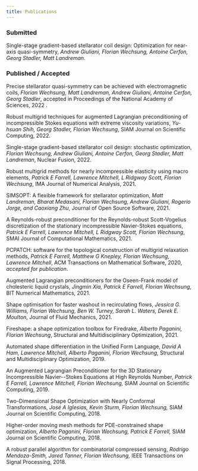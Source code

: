 ```yaml
---
title: Publications
---
```


### Submitted

<!--Novel approaches for increasing manufacturing tolerances in Stellarator coil design, _Florian Wechsung, Andrew Giuliani, Matt Landreman, Antoine Cerfon, Georg Stadler_.-->

<!--Direct computation of magnetic surfaces in Boozer coordinates and coil optimization for quasi-symmetry, _Andrew Giuliani, Florian Wechsung, Matt Landreman, Georg Stadler, Antoine Cerfon_.-->

Single-stage gradient-based stellarator coil design: Optimization for near-axis quasi-symmetry, _Andrew Giuliani, Florian Wechsung, Antoine Cerfon, Georg Stadler, Matt Landreman_.


### Published / Accepted

Precise stellarator quasi-symmetry can be achieved with electromagnetic coils, _Florian Wechsung, Matt Landreman, Andrew Giuliani, Antoine Cerfon, Georg Stadler_, accepted in Proceedings of the National Academy of Sciences, 2022 .

Robust multigrid techniques for augmented Lagrangian preconditioning of incompressible Stokes equations with extreme viscosity variations, _Yu-hsuan Shih, Georg Stadler, Florian Wechsung_, SIAM  Journal on Scientific Computing, 2022.

Single-stage gradient-based stellarator coil design: stochastic optimization, _Florian Wechsung, Andrew Giuliani, Antoine Cerfon, Georg Stadler, Matt Landreman_, Nuclear Fusion, 2022.

Robust multigrid methods for nearly incompressible elasticity using macro elements, _Patrick E Farrell, Lawrence Mitchell, L Ridgway Scott, Florian Wechsung_, IMA Journal of Numerical Analysis, 2021.

SIMSOPT: A flexible framework for stellarator optimization, _Matt Landreman, Bharat Medasani, Florian Wechsung, Andrew Giuliani, Rogerio Jorge, and Caoxiang Zhu_, Journal of Open Source Software, 2021.

A Reynolds-robust preconditioner for the Reynolds-robust Scott-Vogelius discretization of the stationary incompressible Navier-Stokes equations, _Patrick E Farrell, Lawrence Mitchell, L Ridgway Scott, Florian Wechsung_, SMAI Journal of Computational Mathematics, 2021.

PCPATCH: software for the topological construction of multigrid relaxation methods, _Patrick E Farrell, Matthew G Knepley, Florian Wechsung, Lawrence Mitchell_, ACM Transactions on Mathematical Software, 2020, *accepted for publication*.

Augmented Lagrangian preconditioners for the Oseen-Frank model of cholesteric liquid crystals, _Jingmin Xia, Patrick E Farrell, Florian Wechsung_, BIT Numerical Mathematics, 2021.

Shape optimisation for faster washout in recirculating flows, _Jessica G. Williams, Florian Wechsung, Ben W. Turney, Sarah L. Waters, Derek E. Moulton_, Journal of Fluid Mechanics, 2021.

Fireshape: a shape optimization toolbox for Firedrake, _Alberto Paganini, Florian Wechsung_, Structural and Multidisciplinary Optimization, 2021.

Automated shape differentiation in the Unified Form Language, _David A Ham, Lawrence Mitchell, Alberto Paganini, Florian Wechsung,_ Structural and Multidisciplinary Optimization, 2019.

An Augmented Lagrangian Preconditioner for the 3D Stationary Incompressible Navier--Stokes Equations at High Reynolds Number, _Patrick E Farrell, Lawrence Mitchell, Florian Wechsung,_ SIAM Journal on Scientific Computing, 2019.

Two-Dimensional Shape Optimization with Nearly Conformal Transformations, _José A Iglesias, Kevin Sturm, Florian Wechsung,_ SIAM Journal on Scientific Computing, 2018.

Higher-order moving mesh methods for PDE-constrained shape optimization, _Alberto Paganini, Florian Wechsung, Patrick E Farrell,_ SIAM Journal on Scientific Computing, 2018.

A robust parallel algorithm for combinatorial compressed sensing, _Rodrigo Mendoza-Smith, Jared Tanner, Florian Wechsung,_ IEEE Transactions on Signal Processing, 2018.
